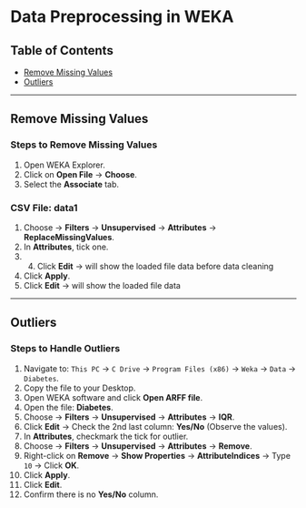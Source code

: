 # Data Preprocessing in WEKA

## Table of Contents
- [Remove Missing Values](#remove-missing-values)
- [Outliers](#outliers)

---

## Remove Missing Values

### Steps to Remove Missing Values
1. Open WEKA Explorer.
2. Click on **Open File** -> **Choose**.
3. Select the **Associate** tab.
### CSV File: data1
1. Choose -> **Filters** -> **Unsupervised** -> **Attributes** -> **ReplaceMissingValues**.
3. In **Attributes**, tick one.
4. 4. Click **Edit** -> will show the loaded file data before data cleaning
5. Click **Apply**.
6. Click **Edit** -> will show the loaded file data

---

## Outliers

### Steps to Handle Outliers
1. Navigate to: `This PC` -> `C Drive` -> `Program Files (x86)` -> `Weka` -> `Data` -> `Diabetes`.
2. Copy the file to your Desktop.
3. Open WEKA software and click **Open ARFF file**.
4. Open the file: **Diabetes**.
5. Choose -> **Filters** -> **Unsupervised** -> **Attributes** -> **IQR**.
6. Click **Edit** -> Check the 2nd last column: **Yes/No** (Observe the values).
7. In **Attributes**, checkmark the tick for outlier.
8. Choose -> **Filters** -> **Unsupervised** -> **Attributes** -> **Remove**.
9. Right-click on **Remove** -> **Show Properties** -> **AttributeIndices** -> Type `10` -> Click **OK**.
10. Click **Apply**.
11. Click **Edit**.
12. Confirm there is no **Yes/No** column.
